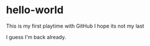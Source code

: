 # hello-world

This is my first playtime with GitHub
I hope its not my last

I guess I'm back already.
